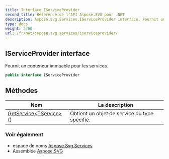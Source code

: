 ```yaml
---
title: Interface IServiceProvider
second_title: Référence de l'API Aspose.SVG pour .NET
description: Aspose.Svg.Services.IServiceProvider interface. Fournit un conteneur immuable pour les services.
type: docs
weight: 3760
url: /fr/net/aspose.svg.services/iserviceprovider/
---
```

## IServiceProvider interface

Fournit un conteneur immuable pour les services.

```csharp
public interface IServiceProvider
```

## Méthodes

| Nom | La description |
| --- | --- |
| [GetService&lt;TService&gt;](../../aspose.svg.services/iserviceprovider/getservice/)() | Obtient un objet de service du type spécifié. |

### Voir également

* espace de noms [Aspose.Svg.Services](../../aspose.svg.services/)
* Assemblée [Aspose.SVG](../../)


